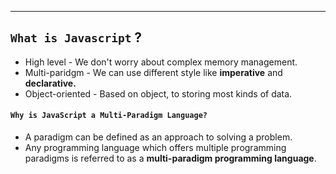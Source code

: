 
---
## `What is Javascript` ?
- High level - We don't worry about complex memory management.
- Multi-paridgm - We can use different style like **imperative** and **declarative.**
- Object-oriented - Based on object, to storing most kinds of data.

#### `Why is JavaScript a Multi-Paradigm Language?`
- A paradigm can be defined as an approach to solving a problem.
- Any programming language which offers multiple programming paradigms is referred to as a **multi-paradigm programming language**.